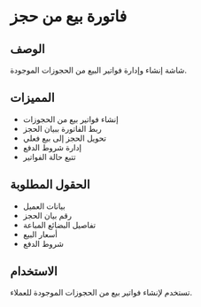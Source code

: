 # فاتورة بيع من حجز

## الوصف
شاشة إنشاء وإدارة فواتير البيع من الحجوزات الموجودة.

## المميزات
- إنشاء فواتير بيع من الحجوزات
- ربط الفاتورة ببيان الحجز
- تحويل الحجز إلى بيع فعلي
- إدارة شروط الدفع
- تتبع حالة الفواتير

## الحقول المطلوبة
- بيانات العميل
- رقم بيان الحجز
- تفاصيل البضائع المباعة
- أسعار البيع
- شروط الدفع

## الاستخدام
تستخدم لإنشاء فواتير بيع من الحجوزات الموجودة للعملاء.
